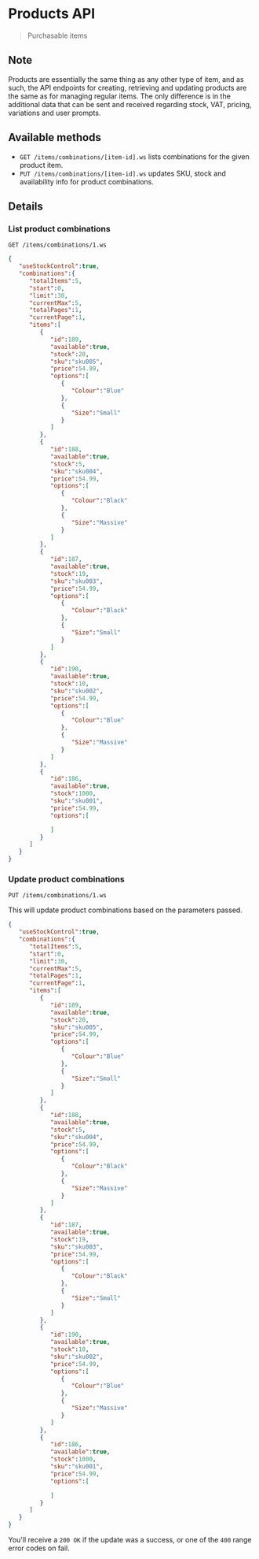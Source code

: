 # Products API

> Purchasable items

## Note

Products are essentially the same thing as any other type of item, and as such, the API endpoints for creating, retrieving and updating products are the same as for managing regular items.
The only difference is in the additional data that can be sent and received regarding stock, VAT, pricing, variations and user prompts.

## Available methods

* `GET /items/combinations/[item-id].ws` lists combinations for the given product item.
* `PUT /items/combinations/[item-id].ws` updates SKU, stock and availability info for product combinations.

## Details

### List product combinations
```
GET /items/combinations/1.ws
```
```json
{
   "useStockControl":true,
   "combinations":{
      "totalItems":5,
      "start":0,
      "limit":30,
      "currentMax":5,
      "totalPages":1,
      "currentPage":1,
      "items":[
         {
            "id":189,
            "available":true,
            "stock":20,
            "sku":"sku005",
            "price":54.99,
            "options":[
               {
                  "Colour":"Blue"
               },
               {
                  "Size":"Small"
               }
            ]
         },
         {
            "id":188,
            "available":true,
            "stock":5,
            "sku":"sku004",
            "price":54.99,
            "options":[
               {
                  "Colour":"Black"
               },
               {
                  "Size":"Massive"
               }
            ]
         },
         {
            "id":187,
            "available":true,
            "stock":19,
            "sku":"sku003",
            "price":54.99,
            "options":[
               {
                  "Colour":"Black"
               },
               {
                  "Size":"Small"
               }
            ]
         },
         {
            "id":190,
            "available":true,
            "stock":10,
            "sku":"sku002",
            "price":54.99,
            "options":[
               {
                  "Colour":"Blue"
               },
               {
                  "Size":"Massive"
               }
            ]
         },
         {
            "id":186,
            "available":true,
            "stock":1000,
            "sku":"sku001",
            "price":54.99,
            "options":[

            ]
         }
      ]
   }
}
```

### Update product combinations
```
PUT /items/combinations/1.ws
```
This will update product combinations based on the parameters passed.
```json
{
   "useStockControl":true,
   "combinations":{
      "totalItems":5,
      "start":0,
      "limit":30,
      "currentMax":5,
      "totalPages":1,
      "currentPage":1,
      "items":[
         {
            "id":189,
            "available":true,
            "stock":20,
            "sku":"sku005",
            "price":54.99,
            "options":[
               {
                  "Colour":"Blue"
               },
               {
                  "Size":"Small"
               }
            ]
         },
         {
            "id":188,
            "available":true,
            "stock":5,
            "sku":"sku004",
            "price":54.99,
            "options":[
               {
                  "Colour":"Black"
               },
               {
                  "Size":"Massive"
               }
            ]
         },
         {
            "id":187,
            "available":true,
            "stock":19,
            "sku":"sku003",
            "price":54.99,
            "options":[
               {
                  "Colour":"Black"
               },
               {
                  "Size":"Small"
               }
            ]
         },
         {
            "id":190,
            "available":true,
            "stock":10,
            "sku":"sku002",
            "price":54.99,
            "options":[
               {
                  "Colour":"Blue"
               },
               {
                  "Size":"Massive"
               }
            ]
         },
         {
            "id":186,
            "available":true,
            "stock":1000,
            "sku":"sku001",
            "price":54.99,
            "options":[

            ]
         }
      ]
   }
}
```
You'll receive a `200 OK` if the update was a success, or one of the `400` range error codes on fail.
